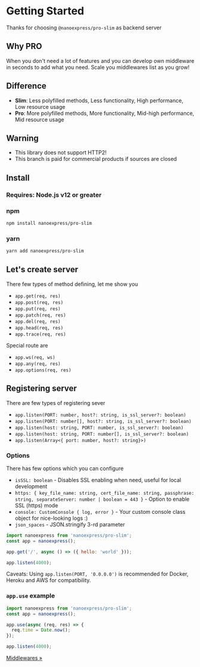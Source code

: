# Getting Started

Thanks for choosing `@nanoexpress/pro-slim` as backend server

## Why PRO

When you don't need a lot of features and you can develop own middleware in seconds to add what you need. Scale you middlewares list as you grow!

## Difference

- **Slim**: Less polyfilled methods, Less functionality, High performance, Low resource usage
- **Pro**: More polyfilled methods, More functionality, Mid-high performance, Mid resource usage

## Warning

- This library does not support HTTP2!
- This branch is paid for commercial products if sources are closed

## Install

### **Requires**: Node.js v12 or greater

### npm

```bash
npm install nanoexpress/pro-slim
```

### yarn

```bash
yarn add nanoexpress/pro-slim
```

## Let's create server

There few types of method defining, let me show you

- `app.get(req, res)`
- `app.post(req, res)`
- `app.put(req, res)`
- `app.patch(req, res)`
- `app.del(req, res)`
- `app.head(req, res)`
- `app.trace(req, res)`

Special route are

- `app.ws(req, ws)`
- `app.any(req, res)`
- `app.options(req, res)`

## Registering server

There are few types of registering sever

- `app.listen(PORT: number, host?: string, is_ssl_server?: boolean)`
- `app.listen(PORT: number[], host?: string, is_ssl_server?: boolean)`
- `app.listen(host: string, PORT: number, is_ssl_server?: boolean)`
- `app.listen(host: string, PORT: number[], is_ssl_server?: boolean)`
- `app.listen(Array<{ port: number, host?: string}>)`

### Options

There has few options which you can configure

- `isSSL: boolean` - Disables SSL enabling when need, useful for local development
- `https: { key_file_name: string, cert_file_name: string, passphrase: string, separateServer: number | boolean = 443 }` - Option to enable SSL (https) mode
- `console: CustomConsole { log, error }` - Your custom console class object for nice-looking logs :)
- `json_spaces` - JSON.stringify 3-rd parameter

```js
import nanoexpress from 'nanoexpress/pro-slim';
const app = nanoexpress();

app.get('/', async () => ({ hello: 'world' }));

app.listen(4000);
```

Caveats: Using `app.listen(PORT, '0.0.0.0')` is recommended for Docker, Heroku and AWS for compatibility.

### `app.use` example

```js
import nanoexpress from 'nanoexpress/pro-slim';
const app = nanoexpress();

app.use(async (req, res) => {
  req.time = Date.now();
});

app.listen(4000);
```

[Middlewares &raquo;](./middlewares.md)
